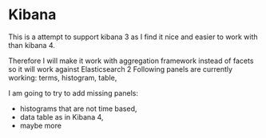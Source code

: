 # Kibana
This is a attempt to support kibana 3 as I find it nice and easier to work with than kibana 4.

Therefore I will make it work with aggregation framework instead of facets so it will work against Elasticsearch 2
Following panels are currently working:
terms,
histogram,
table,

I am going to try to add missing panels:
- histograms that are not time based,
- data table as in Kibana 4,
- maybe more

